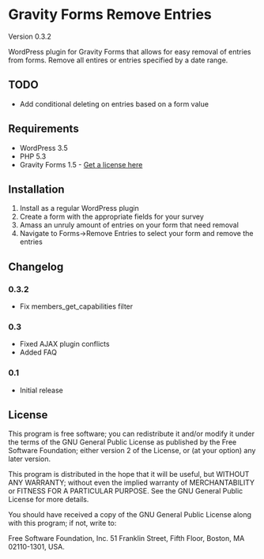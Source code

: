Gravity Forms Remove Entries
============================

Version 0.3.2

WordPress plugin for Gravity Forms that allows for easy removal of entries from forms. Remove all entires or entries specified by a date range.

## TODO
* Add conditional deleting on entries based on a form value

## Requirements
* WordPress 3.5
* PHP 5.3
* Gravity Forms 1.5 - [Get a license here](http://benjaminhays.com/gravityforms)

## Installation
1. Install as a regular WordPress plugin
2. Create a form with the appropriate fields for your survey
3. Amass an unruly amount of entries on your form that need removal
4. Navigate to Forms->Remove Entries to select your form and remove the entries

## Changelog

### 0.3.2
* Fix members_get_capabilities filter

### 0.3 
* Fixed AJAX plugin conflicts
* Added FAQ

### 0.1
* Initial release

## License
This program is free software; you can redistribute it and/or modify it under the terms of the GNU General Public License as published by the Free Software Foundation; either version 2 of the License, or (at your option) any later version.

This program is distributed in the hope that it will be useful, but WITHOUT ANY WARRANTY; without even the implied warranty of MERCHANTABILITY or FITNESS FOR A PARTICULAR PURPOSE. See the GNU General Public License for more details.

You should have received a copy of the GNU General Public License along with this program; if not, write to:

Free Software Foundation, Inc. 51 Franklin Street, Fifth Floor, Boston, MA 02110-1301, USA.